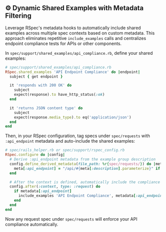 ## ⚙️ Dynamic Shared Examples with Metadata Filtering

Leverage RSpec's metadata hooks to automatically include shared examples across multiple spec contexts based on custom metadata. This approach eliminates repetitive `include_examples` calls and centralizes endpoint compliance tests for APIs or other components.

In `spec/support/shared_examples/api_compliance.rb`, define your shared examples:

```ruby
# spec/support/shared_examples/api_compliance.rb
RSpec.shared_examples 'API Endpoint Compliance' do |endpoint|
  subject { get endpoint }

  it 'responds with 200 OK' do
    subject
    expect(response).to have_http_status(:ok)
  end

  it 'returns JSON content type' do
    subject
    expect(response.media_type).to eq('application/json')
  end
end
```

Then, in your RSpec configuration, tag specs under `spec/requests` with `:api_endpoint` metadata and auto-include the shared examples:

```ruby
# spec/rails_helper.rb or spec/support/rspec_config.rb
RSpec.configure do |config|
  # Derive :api_endpoint metadata from the example group description
  config.define_derived_metadata(file_path: %r{spec/requests/}) do |meta|
    meta[:api_endpoint] = "/api/#{meta[:description].parameterize}" if meta[:description]
  end

  # After the context is defined, automatically include the compliance specs
  config.after(:context, type: :request) do
    if metadata[:api_endpoint]
      include_examples 'API Endpoint Compliance', metadata[:api_endpoint]
    end
  end
end
```

Now any request spec under `spec/requests` will enforce your API compliance automatically.
